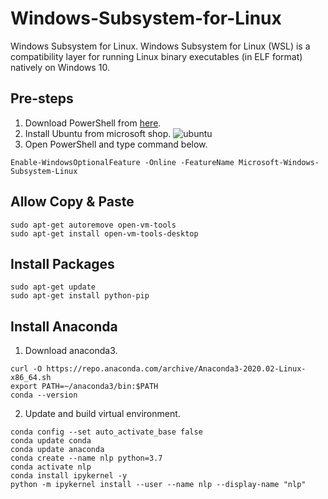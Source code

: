 # Windows-Subsystem-for-Linux
Windows Subsystem for Linux. Windows Subsystem for Linux (WSL) is a compatibility layer for running Linux binary executables (in ELF format) natively on Windows 10.

## Pre-steps
1. Download PowerShell from [here](https://github.com/PowerShell/PowerShell/releases).
2. Install Ubuntu from microsoft shop.
![ubuntu](https://img1.xenby.com/226/61ed3ff9.jpg)
3. Open PowerShell and type command below.
```console
Enable-WindowsOptionalFeature -Online -FeatureName Microsoft-Windows-Subsystem-Linux
```
## Allow Copy & Paste
```console
sudo apt-get autoremove open-vm-tools
sudo apt-get install open-vm-tools-desktop
```

## Install Packages
```console
sudo apt-get update
sudo apt-get install python-pip
```

## Install Anaconda
1. Download anaconda3.
```console
curl -O https://repo.anaconda.com/archive/Anaconda3-2020.02-Linux-x86_64.sh
export PATH=~/anaconda3/bin:$PATH
conda --version
```
2. Update and build virtual environment.
```console
conda config --set auto_activate_base false
conda update conda
conda update anaconda
conda create --name nlp python=3.7
conda activate nlp
conda install ipykernel -y
python -m ipykernel install --user --name nlp --display-name "nlp"
```

